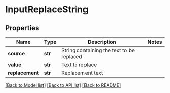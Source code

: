 # InputReplaceString

## Properties
Name | Type | Description | Notes
------------ | ------------- | ------------- | -------------
**source** | **str** | String containing the text to be replaced | 
**value** | **str** | Text to replace | 
**replacement** | **str** | Replacement text | 

[[Back to Model list]](../README.md#documentation-for-models) [[Back to API list]](../README.md#documentation-for-api-endpoints) [[Back to README]](../README.md)


